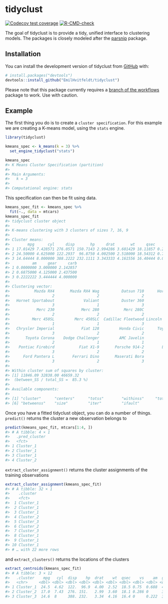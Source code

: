 
<!-- README.md is generated from README.Rmd. Please edit that file -->

# tidyclust

<!-- badges: start -->

[![Codecov test
coverage](https://codecov.io/gh/EmilHvitfeldt/tidyclust/branch/main/graph/badge.svg)](https://app.codecov.io/gh/EmilHvitfeldt/tidyclust?branch=main)
[![R-CMD-check](https://github.com/EmilHvitfeldt/tidyclust/actions/workflows/R-CMD-check.yaml/badge.svg)](https://github.com/EmilHvitfeldt/tidyclust/actions/workflows/R-CMD-check.yaml)
<!-- badges: end -->

The goal of tidyclust is to provide a tidy, unified interface to
clustering models. The packages is closely modeled after the
[parsnip](https://parsnip.tidymodels.org/) package.

## Installation

You can install the development version of tidyclust from
[GitHub](https://github.com/) with:

``` r
# install.packages("devtools")
devtools::install_github("EmilHvitfeldt/tidyclust")
```

Please note that this package currently requires a [branch of the
workflows](https://github.com/tidymodels/workflows/tree/tidyclust)
package to work. Use with caution.

## Example

The first thing you do is to create a `cluster specification`. For this
example we are creating a K-means model, using the `stats` engine.

``` r
library(tidyclust)

kmeans_spec <- k_means(k = 3) %>%
  set_engine_tidyclust("stats") 

kmeans_spec
#> K Means Cluster Specification (partition)
#> 
#> Main Arguments:
#>   k = 3
#> 
#> Computational engine: stats
```

This specification can then be fit using data.

``` r
kmeans_spec_fit <- kmeans_spec %>%
  fit(~., data = mtcars)
kmeans_spec_fit
#> tidyclust cluster object
#> 
#> K-means clustering with 3 clusters of sizes 7, 16, 9
#> 
#> Cluster means:
#>        mpg      cyl     disp       hp     drat       wt     qsec        vs
#> 1 17.01429 7.428571 276.0571 150.7143 2.994286 3.601429 18.11857 0.2857143
#> 2 24.50000 4.625000 122.2937  96.8750 4.002500 2.518000 18.54312 0.7500000
#> 3 14.64444 8.000000 388.2222 232.1111 3.343333 4.161556 16.40444 0.0000000
#>          am     gear     carb
#> 1 0.0000000 3.000000 2.142857
#> 2 0.6875000 4.125000 2.437500
#> 3 0.2222222 3.444444 4.000000
#> 
#> Clustering vector:
#>           Mazda RX4       Mazda RX4 Wag          Datsun 710      Hornet 4 Drive 
#>                   2                   2                   2                   1 
#>   Hornet Sportabout             Valiant          Duster 360           Merc 240D 
#>                   3                   1                   3                   2 
#>            Merc 230            Merc 280           Merc 280C          Merc 450SE 
#>                   2                   2                   2                   1 
#>          Merc 450SL         Merc 450SLC  Cadillac Fleetwood Lincoln Continental 
#>                   1                   1                   3                   3 
#>   Chrysler Imperial            Fiat 128         Honda Civic      Toyota Corolla 
#>                   3                   2                   2                   2 
#>       Toyota Corona    Dodge Challenger         AMC Javelin          Camaro Z28 
#>                   2                   1                   1                   3 
#>    Pontiac Firebird           Fiat X1-9       Porsche 914-2        Lotus Europa 
#>                   3                   2                   2                   2 
#>      Ford Pantera L        Ferrari Dino       Maserati Bora          Volvo 142E 
#>                   3                   2                   3                   2 
#> 
#> Within cluster sum of squares by cluster:
#> [1] 11846.09 32838.00 46659.32
#>  (between_SS / total_SS =  85.3 %)
#> 
#> Available components:
#> 
#> [1] "cluster"      "centers"      "totss"        "withinss"     "tot.withinss"
#> [6] "betweenss"    "size"         "iter"         "ifault"
```

Once you have a fitted tidyclust object, you can do a number of things.
`predict()` returns the cluster a new observation belongs to

``` r
predict(kmeans_spec_fit, mtcars[1:4, ])
#> # A tibble: 4 × 1
#>   .pred_cluster
#>   <fct>        
#> 1 Cluster_1    
#> 2 Cluster_1    
#> 3 Cluster_1    
#> 4 Cluster_2
```

`extract_cluster_assignment()` returns the cluster assignments of the
training observations

``` r
extract_cluster_assignment(kmeans_spec_fit)
#> # A tibble: 32 × 1
#>    .cluster 
#>    <fct>    
#>  1 Cluster_1
#>  2 Cluster_1
#>  3 Cluster_1
#>  4 Cluster_2
#>  5 Cluster_3
#>  6 Cluster_2
#>  7 Cluster_3
#>  8 Cluster_1
#>  9 Cluster_1
#> 10 Cluster_1
#> # … with 22 more rows
```

and `extract_clusters()` returns the locations of the clusters

``` r
extract_centroids(kmeans_spec_fit)
#> # A tibble: 3 × 12
#>   .cluster    mpg   cyl  disp    hp  drat    wt  qsec    vs    am  gear  carb
#>   <chr>     <dbl> <dbl> <dbl> <dbl> <dbl> <dbl> <dbl> <dbl> <dbl> <dbl> <dbl>
#> 1 Cluster_1  24.5  4.62  122.  96.9  4.00  2.52  18.5 0.75  0.688  4.12  2.44
#> 2 Cluster_2  17.0  7.43  276. 151.   2.99  3.60  18.1 0.286 0      3     2.14
#> 3 Cluster_3  14.6  8     388. 232.   3.34  4.16  16.4 0     0.222  3.44  4
```
